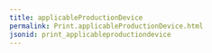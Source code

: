 ```yaml
---
title: applicableProductionDevice
permalink: Print.applicableProductionDevice.html
jsonid: print_applicableproductiondevice
---
```

